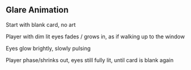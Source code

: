 Glare Animation
-------------------------

Start with blank card, no art

Player with dim lit eyes fades / grows in, as if walking up to the window

Eyes glow brightly, slowly pulsing

Player phase/shrinks out, eyes still fully lit, until card is blank again
